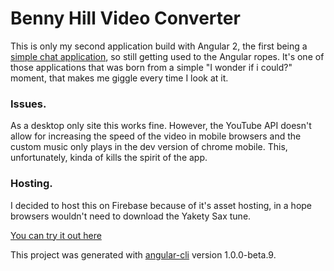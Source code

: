 # Benny Hill Video Converter

This is only my second application build with Angular 2, the first being a [simple chat application](https://github.com/OoogleBoogle/angfire2-chat), so still getting used to the Angular ropes. It's one of those applications that was born from a simple "I wonder if i could?" moment, that makes me giggle every time I look at it.

### Issues.

As a desktop only site this works fine. However, the YouTube API doesn't allow for increasing the speed of the video in mobile browsers and the custom music only plays in the dev version of chrome mobile. This, unfortunately, kinda of kills the spirit of the app.

### Hosting.

I decided to host this on Firebase because of it's asset hosting, in a hope browsers wouldn't need to download the Yakety Sax tune.

[You can try it out here](https://benny-hill-video-converter.firebaseapp.com)

This project was generated with [angular-cli](https://github.com/angular/angular-cli) version 1.0.0-beta.9.

